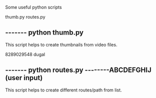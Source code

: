 Some useful python scripts

thumb.py
routes.py

------- python thumb.py
------------------------
This script helps to create thumbnails from video files.

8289029548
dugal

------- python routes.py
--------ABCDEFGHIJ (user input)
------------------------
This script helps to create different routes/path from list.